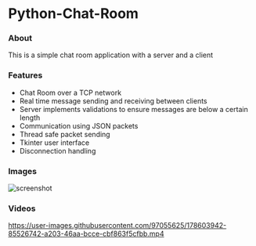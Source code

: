 
# Python-Chat-Room

### About
This is a simple chat room application with a server and a client

### Features
- Chat Room over a TCP network
- Real time message sending and receiving between clients
- Server implements validations to ensure messages are below a certain length
- Communication using JSON packets
- Thread safe packet sending
- Tkinter user interface
- Disconnection handling

### Images
![screenshot](https://user-images.githubusercontent.com/97055625/178603763-024ce850-1b2d-480d-abca-ce23b9bd5d0d.PNG)

### Videos
https://user-images.githubusercontent.com/97055625/178603942-85526742-a203-46aa-bcce-cbf863f5cfbb.mp4
